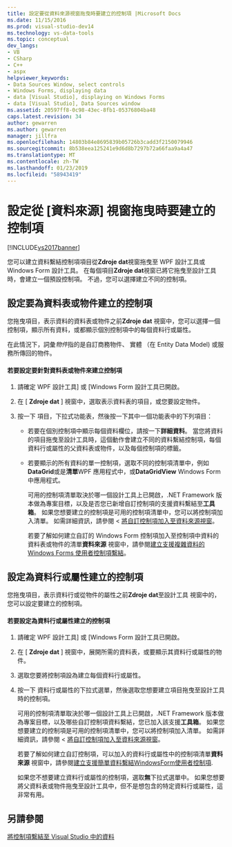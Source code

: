 ```yaml
---
title: 設定要從資料來源視窗拖曳時要建立的控制項 |Microsoft Docs
ms.date: 11/15/2016
ms.prod: visual-studio-dev14
ms.technology: vs-data-tools
ms.topic: conceptual
dev_langs:
- VB
- CSharp
- C++
- aspx
helpviewer_keywords:
- Data Sources Window, select controls
- Windows Forms, displaying data
- data [Visual Studio], displaying on Windows Forms
- data [Visual Studio], Data Sources window
ms.assetid: 20597ff8-0c98-43ec-8fb1-05376804ba48
caps.latest.revision: 34
author: gewarren
ms.author: gewarren
manager: jillfra
ms.openlocfilehash: 14803b84e8695839b05726b3cadd3f2150079946
ms.sourcegitcommit: 8b538eea125241e9d6d8b7297b72a66faa9a4a47
ms.translationtype: MT
ms.contentlocale: zh-TW
ms.lasthandoff: 01/23/2019
ms.locfileid: "58943419"
---
```

# <a name="set-the-control-to-be-created-when-dragging-from-the-data-sources-window"></a>設定從 [資料來源] 視窗拖曳時要建立的控制項
[!INCLUDE[vs2017banner](../includes/vs2017banner.md)]

  
您可以建立資料繫結控制項項目從**Zdroje dat**視窗拖曳至 WPF 設計工具或 Windows Form 設計工具。 在每個項目**Zdroje dat**視窗已將它拖曳至設計工具時，會建立一個預設控制項。 不過，您可以選擇建立不同的控制項。  
  
## <a name="set-the-controls-to-be-created-for-data-tables-or-objects"></a>設定要為資料表或物件建立的控制項  
 您拖曳項目，表示資料的資料表或物件之前**Zdroje dat**  視窗中，您可以選擇一個控制項，顯示所有資料，或都顯示個別控制項中的每個資料行或屬性。  
  
 在此情況下，詞彙*物件*指的是自訂商務物件、 實體 （在 Entity Data Model) 或服務所傳回的物件。  
  
#### <a name="to-set-the-controls-to-be-created-for-data-tables-or-objects"></a>若要設定要針對資料表或物件來建立控制項  
  
1. 請確定 WPF 設計工具] 或 [Windows Form 設計工具已開啟。  
  
2. 在 [ **Zdroje dat** ] 視窗中，選取表示資料表的項目，或您要設定物件。  
  
3. 按一下 項目，下拉式功能表，然後按一下其中一個功能表中的下列項目：  
  
   - 若要在個別控制項中顯示每個資料欄位，請按一下**詳細資料**。 當您將資料的項目拖曳至設計工具時，這個動作會建立不同的資料繫結控制項，每個資料行或屬性的父資料表或物件，以及每個控制項的標籤。  
  
   - 若要顯示的所有資料的單一控制項，選取不同的控制項清單中，例如**DataGrid**或是**清單**WPF 應用程式中，或**DataGridView** Windows Form 中應用程式。  
  
     可用的控制項清單取決於哪一個設計工具上已開啟，.NET Framework 版本做為專案目標，以及是否您已新增自訂控制項的支援資料繫結至**工具箱**。 如果您想要建立的控制項是可用的控制項清單中，您可以將控制項加入清單。 如需詳細資訊，請參閱 <<c0> [ 將自訂控制項加入至資料來源視窗](../data-tools/add-custom-controls-to-the-data-sources-window.md)。  
  
     若要了解如何建立自訂的 Windows Form 控制項加入至控制項中資料的資料表或物件的清單**資料來源** 視窗中，請參閱[建立支援複雜資料的 Windows Forms 使用者控制項繫結](../data-tools/create-a-windows-forms-user-control-that-supports-complex-data-binding.md)。  
  
## <a name="set-the-controls-to-be-created-for-data-columns-or-properties"></a>設定為資料行或屬性建立的控制項  
 您拖曳項目，表示資料行或從物件的屬性之前**Zdroje dat**至設計工具 視窗中的，您可以設定要建立的控制項。  
  
#### <a name="to-set-the-controls-to-be-created-for-columns-or-properties"></a>若要設定為資料行或屬性建立的控制項  
  
1.  請確定 WPF 設計工具] 或 [Windows Form 設計工具已開啟。  
  
2.  在 [ **Zdroje dat** ] 視窗中，展開所需的資料表，或要顯示其資料行或屬性的物件。  
  
3.  選取您要將控制項設為建立每個資料行或屬性。  
  
4.  按一下 資料行或屬性的下拉式選單，然後選取您想要建立項目拖曳至設計工具時的控制項。  
  
     可用的控制項清單取決於哪一個設計工具上已開啟，.NET Framework 版本做為專案目標，以及哪些自訂控制項資料繫結，您已加入該支援**工具箱**。 如果您想要建立的控制項是可用的控制項清單中，您可以將控制項加入清單。 如需詳細資訊，請參閱 <<c0> [ 將自訂控制項加入至資料來源視窗](../data-tools/add-custom-controls-to-the-data-sources-window.md)。  
  
     若要了解如何建立自訂控制項，可以加入的資料行或屬性中的控制項清單**資料來源** 視窗中，請參閱[建立支援簡單資料繫結WindowsForm使用者控制項](../data-tools/create-a-windows-forms-user-control-that-supports-simple-data-binding.md).  
  
     如果您不想要建立資料行或屬性的控制項，選取**無**下拉式選單中。 如果您想要將父資料表或物件拖曳至設計工具中，但不是想包含的特定資料行或屬性，這非常有用。  
  
## <a name="see-also"></a>另請參閱  
 [將控制項繫結至 Visual Studio 中的資料](../data-tools/bind-controls-to-data-in-visual-studio.md)

